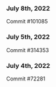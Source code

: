 ### July 8th, 2022

Commit #101085

### July 5th, 2022

Commit #314353


### July 4th, 2022

Commit #72281
